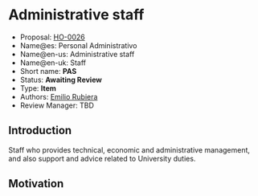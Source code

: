 # Administrative staff

* Proposal: [HO-0026](0026-personal-administrativo.md)
* Name@es: Personal Administrativo
* Name@en-us: Administrative staff
* Name@en-uk: Staff
* Short name: **PAS**
* Status: **Awaiting Review**
* Type: **Item**
* Authors: [Emilio Rubiera](https://github.com/spitxa)
* Review Manager: TBD

## Introduction

Staff who provides technical, economic and administrative management, and also support and advice related to University duties. 

## Motivation
